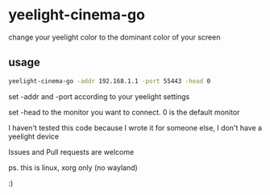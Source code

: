 # yeelight-cinema-go

change your yeelight color to the dominant color of your screen

## usage

```bash
yeelight-cinema-go -addr 192.168.1.1 -port 55443 -head 0
```

set -addr and -port according to your yeelight settings

set -head to the monitor you want to connect. 0 is the default monitor

I haven't tested this code because I wrote it for someone else, I don't have a yeelight device

Issues and Pull requests are welcome

ps. this is linux, xorg only (no wayland)

:)
